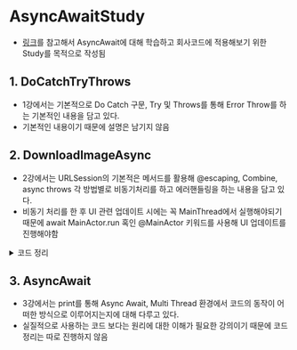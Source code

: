 # AsyncAwaitStudy
- [링크](https://www.youtube.com/playlist?list=PLwvDm4Vfkdphr2Dl4sY4rS9PLzPdyi8PM)를 참고해서 AsyncAwait에 대해 학습하고 회사코드에 적용해보기 위한 Study를 목적으로 작성됨

## 1. DoCatchTryThrows
- 1강에서는 기본적으로 Do Catch 구문, Try 및 Throws를 통해 Error Throw를 하는 기본적인 내용을 담고 있다.
- 기본적인 내용이기 때문에 설명은 남기지 않음

## 2. DownloadImageAsync
- 2강에서는 URLSession의 기본적은 메서드를 활용해 @escaping, Combine, async throws 각 방법별로 비동기처리를 하고 에러핸들링을 하는 내용을 담고 있다.
- 비동기 처리를 한 후 UI 관련 업데이트 시에는 꼭 MainThread에서 실행해야되기 때문에 await MainActor.run 혹인 @MainActor 키워드를 사용해 UI 업데이트를 진행해야함
<details>
<summary>코드 정리</summary>
<div markdown="1">

```swift
// 기본적인 Async 활용 방법

// 구현
class DownloadImageAsyncImageLoader {
    let url = URL(string: "https://picsum.photos/200")!
    
    func handleResponse(data: Data?, response: URLResponse?) -> UIImage? {
        guard
            let data = data,
            let image = UIImage(data: data),
            let response = response as? HTTPURLResponse,
            response.statusCode >= 200 && response.statusCode < 300
        else {
            return nil
        }
        return image
    }

    func downloadWithAsync() async throws -> UIImage? {
        do {
            let (data, response) = try await URLSession.shared.data(from: url)
            return handleResponse(data: data, response: response)
        } catch {
            throw error
        }
    }
}

// 사용
class DownloadImageAsyncViewModel: ObservableObject {
    @Published var image: UIImage? = nil
    let loader = DownloadImageAsyncImageLoader()

    func fetchImage() async {
        let image = try? await loader.downloadWithAsync()
        await MainActor.run {
            self.image = image
        }
    }
}

struct DownloadImageAsync: View {
    @StateObject private var viewModel = DownloadImageAsyncViewModel()
    
    var body: some View {
        ZStack {
            if let image = viewModel.image {
                Image(uiImage: image)
                    .resizable()
                    .scaledToFit()
                    .frame(width: 250, height: 250)
            }
        }
        .onAppear {
            Task {
                await viewModel.fetchImage()
            }
        }
    }
}
```

</div>
</details>

## 3. AsyncAwait
- 3강에서는 print를 통해 Async Await, Multi Thread 환경에서 코드의 동작이 어떠한 방식으로 이루어지는지에 대해 다루고 있다.
- 실질적으로 사용하는 코드 보다는 원리에 대한 이해가 필요한 강의이기 때문에 코드정리는 따로 진행하지 않음
